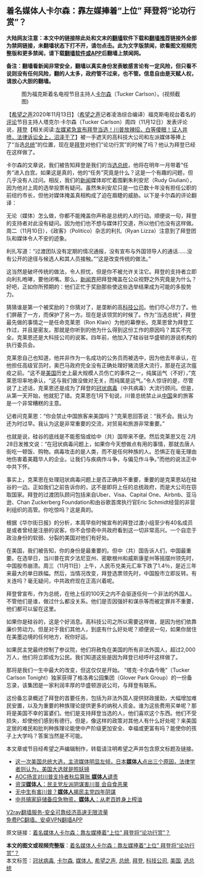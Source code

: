  <h2>着名媒体人卡尔森：靠左媒捧着“上位” 拜登将“论功行赏”？</h2> <p class="notice"><b>大陆网友注意：本文中的链接除此处和文末的<a href="https://github.com/bannedbook/fanqiang" >翻墙</a>软件下载和<a href="https://github.com/killgcd/justmysocks/blob/master/README.md">翻墙推荐</a>链接外全部为禁网链接，未翻墙状态下打不开，请勿点击。此为文字版禁闻，欲看图文视频完整版和更多禁闻，请下载<a href="https://github.com/bannedbook/fanqiang">翻墙软件或APP</a>后翻墙上禁闻网。</p><p>备注：翻墙看新闻非常安全，翻墙以真实身份发表敏感言论有一定风险，但只看不说则没有任何风险，翻的人太多，政府管不过来，也不管。信息自由是天赋人权，请放心大胆的翻墙。</b></p>  <div class="entry"> <figure><figcaption>图为福克斯着名电视节目主持人<a href="https://www.bannedbook.org/bnews/tag/%e5%8d%a1%e5%b0%94%e6%a3%ae/" class="st_tag internal_tag" rel="tag" title="标签 卡尔森 下的日志">卡尔森</a>（Tucker Carlson）。(视频截图)</figcaption></figure> <p>【<span class='wp_keywordlink_affiliate'><a href="https://www.soundofhope.org" title="希望之声" target="_blank">希望之声</a></span>2020年11月13日】（<a href="https://www.bannedbook.org/bnews/tag/%e5%b8%8c%e6%9c%9b%e4%b9%8b%e5%a3%b0/" class="st_tag internal_tag" rel="tag" title="标签 希望之声 下的日志">希望之声</a>记者凌浩综合编译）福克斯电视台着名的<span class='wp_keywordlink_affiliate'><a href="https://www.bannedbook.org/bnews/comments/" title="新闻评论" target="_blank">评论</a></span>节目主持人塔克尔·卡尔森（Tucker Carlson）周四（11月12日）发表评论说，<span class='wp_keywordlink'><a href="https://www.bannedbook.org/bnews/comments/20201018/1415809.html" title="“硬盘门”再爆：拿中共华信10％股的“大人物”正是拜登" target="_blank">拜登</a></span>【相关阅读:<a href='https://www.bannedbook.org/bnews/bannedvideo/20201108/1427782.html' target='_blank'>左媒紧急宣布拜登当选！川普放辣招，白等傻眼！证人井喷，法律诉讼全上，沼泽干了</a>】被一手遮天的高科技大公司和左派媒体等捧上了“当选<a href="https://www.bannedbook.org/bnews/tag/%e6%80%bb%e7%bb%9f/" class="st_tag internal_tag" rel="tag" title="标签 总统 下的日志">总统</a>”的位置，现在是<a href="https://www.bannedbook.org/bnews/tag/%e6%8b%9c%e7%99%bb/" class="st_tag internal_tag" rel="tag" title="标签 拜登 下的日志">拜登</a>对他们“论功行赏”的时候了吗？他认为拜登已经在这样做了。</p> <p>卡尔森的文章说，我们被告知拜登是我们的当<a href="https://www.bannedbook.org/bnews/tag/%E9%80%89%E6%80%BB%E7%BB%9F/" class="st_tag internal_tag" rel="tag" title="标签 选总统 下的日志">选总统</a>，他将在明年一月带着“任务”进入白宫。如果这是真的，他的“任务”究竟是什么？这是一个有趣的问题，但几乎没有人过问。相反，我们的<span class='wp_keywordlink_affiliate'><a href="https://www.bannedbook.org/" title="新闻">新闻</a></span>媒体却忙着围剿朱利安尼（Rudy Giuliani），因为他对上周的选举投票有疑问。虽然朱利安尼只是一位已数十年没有担任公职的前纽约市长，但他对媒体掩盖真相构成了迫在眉睫的威胁。以下是卡尔森的评论翻译：</p> <p>无论（媒体）怎么做，你都不能掩盖你声称是总统的人的行动。顺便说一句，拜登的支持者对此没有疑问。因为他们也不想与媒体打交道，所以他们也没有这样做。周二（11月10日），《政客》（Politico）杂志的利扎（Ryan Lizza）注意到了拜登团队和媒体令人不安的迹象。</p> <p>利扎写道：“过渡团队没有定期的情况通报，没有宣布与外国领导人的通话……没有公开的途径与候选人和其人员接触。”“这是改变传统的做法。”</p>  <p>这当然是破坏传统的做法，令人担忧，但是你不被允许关注它。拜登的支持者立即向利扎咆哮，要他闭嘴。那么，<span class='wp_keywordlink'><a href="https://www.bannedbook.org/forum2/topic805.html" title="新闻与官场的内幕故事：新闻界" target="_blank">新闻界</a></span>把拜登掩盖在公众视野之外究竟是为什么？好吧，正如你所预期的：他们正忙于奖励那些使这些选举结果成为可能的多股势力。</p> <p>猜猜谁是第一个被奖励的？你猜对了，是垄断的高<a href="https://www.bannedbook.org/bnews/tag/%E7%A7%91%E6%8A%80%E5%85%AC%E5%8F%B8/" class="st_tag internal_tag" rel="tag" title="标签 科技公司 下的日志">科技公司</a>。他们尽心尽力了。他们屏蔽了一方，而保护了另一方。现在是该领赏的时候了。作为“当选总统”，拜登最先做的事情之一是任命克莱恩（Ron Klain）为他的幕僚长。克莱恩曾为拜登工作过，并且是密友。那就是你听到的他为什么得到这份工作的原因吗？其实不完全。克莱恩还是大科技公司的说客。四年前，他加入了硅谷驻华盛顿的游说机构的执行委员会。</p> <p>克莱恩自己也知道，他并非作为一名成功的公务员而被选中，因为他去年承认，在他担任高级官员时，奥巴马政府完全没有正确处理好猪流感大流行，那是在这次瘟疫之前。“这不是<a href="https://www.bannedbook.org/bnews/tag/%e7%be%8e%e5%9b%bd/" class="st_tag internal_tag" rel="tag" title="标签 美国 下的日志">美国</a>历史上最大规模人员伤亡的事件之一，纯属运气（不好），”克莱恩坦率地承认，“这与我们做没做对无关，而纯属是运气。”令人惊讶的是，尽管说了上述话，克莱恩还是成为了拜登的<a href="https://www.bannedbook.org/bnews/tag/%e5%86%a0%e7%8a%b6%e7%97%85%e6%af%92/" class="st_tag internal_tag" rel="tag" title="标签 冠状病毒 下的日志">冠状病毒</a>（中共病毒）大流行顾问。但是，从第一天开始，他就犯了错。克莱恩在1月下旬说，川普总统禁止从<span class='wp_keywordlink_affiliate'><a href="https://www.bannedbook.org/" title="中国" target="_blank">中国</a></span>来的旅客是一个非常糟糕的主意。</p> <p>记者问克莱恩：“你会禁止中国旅客来美国吗？”克莱恩回答说：“我不会。我认为还为时过早。我认为这是非常重要的交流，对贸易和旅游非常重要。”</p>  <p>也就是说，硅谷的底线是不能惹恼或给中（共）国带来不便。然后克莱恩又在 2月28日发推文说：“在冠状病毒问题上，如果你今天想做点有用的事情，那就去唐人街吃一顿饭、购物。病毒攻击的是人类，而不是任何种族的人。恐惧正在毫无理由地伤害着美籍华人的企业。让我们与疾病作斗争，与偏见作斗争。”而他的说法正中中共下怀。</p> <p>事实上，克莱恩在处理冠状病毒问题上是否正确并不重要，重要的是克莱恩站在硅谷的一边。正如我们之前告诉你的，这不是即将上任的总统政府，而是大公司在窃取国家。拜登的过渡团队顾问包括来自Uber、Visa、Capital One、Airbnb、亚马逊、Chan Zuckerberg Foundation和由谷歌首席执行官Eric Schmidt经营的非营利组织的高管。你吃惊吗？这是真的。</p> <p>根据《华尔街日报》的分析，本周早些时候宣布的拜登过渡小组至少有40名成员是或者曾经是注册的说客。你不会惊奇中共政府看到这一切非常高兴。一个自恋于政治身份的软弱、分裂的美国对他们有好处。</p> <p>在美国，我们被告知，你的身份是最重要的。但中（共）国告诉人们，中国最重要。在选举日，当川普在宾夕法尼亚州、密歇根州和威斯康星州等摇摆州领先时，中国股市崩溃。周三（11月11日）上午，人民币兑美元汇率下跌了1.4％，是近三年来最大的单日跌幅。然后，当情况改变，拜登选票领先时，中国股市立即反转。有关连吗？毫无疑问，中共政府现在正高兴着呢。</p>  <p>拜登曾宣布，作为总统，在他上任的100天之内不会驱逐任何一个非法的外国人。不管他们是谁，做过什么都没关系。他们是否因强奸和谋杀等而被定罪并不重要，他们都可以留在这里。</p> <p>如果你是硅谷的，这是个好消息。高科技公司之所以需要这样做，是因为他们依靠廉价劳动力。但是对于我们其他人，到底有什么好处呢？顺便说一句，如果你居住在美墨边境的任何地方，祝你好运。</p> <p>如果民主党最终控制了参议院，他们将赦免在美国的所有非法外国人，超过2,000万人，他们将立即成为公民。我们知道这些是因为拜登已经呼吁这样做了。</p> <p>那将是我们一生中最大的改变，但这仅仅是开始。 “塔克·卡尔森今晚”（Tucker Carlson Tonight）独家获得了格洛弗公园集团（Glover Park Group）的一份备忘录，该集团是一家利润丰厚的华盛顿游说公司，与拜登有联系。</p>  <p>这份备忘录概述了拜登的首要任务，包括为非法外国人提供财政援助，大幅增加难民安置，以及为重要的种族理论提供更多的纳税人资金。谁为这些费用买单呢？那将是美国不幸的富婆们。他们是支持拜登当选的人，他们喜欢这个东西。他们不受损失，却使他们感到有德行。但是，像这样的政策对其他人有什么好处呢？来美国定居的难民和批判种族理论能使中产阶级更加安全、幸福或更富有吗？能使你的孩子上大学吗？答案当然是不可能。</p> <p>本文章或节目经希望之声编辑制作，转载请注明希望之声并包含原文标题及链接。</p> <ul class='op-related-articles' title='相关阅读'> <li><a href='https://www.bannedbook.org/bnews/bannedvideo/20201113/1430358.html' target='_blank'>这一次美国总统大选，主流媒体明显左倾，日本<b>媒体人</b>点出三个原因，法律学者则认为，美国大选就是照妖镜</a></li> <li><a href='https://www.bannedbook.org/bnews/comments/20201113/1430179.html' target='_blank'>AOC扬言对川普支持者秋后算账 <b>媒体人</b>谴责</a></li> <li><a href='https://www.bannedbook.org/bnews/comments/20201112/1429726.html' target='_blank'>资深<b>媒体人</b>：民主党左派阴谋害川普 会自食恶果</a></li> <li><a href='https://www.bannedbook.org/bnews/cbnews/20201111/1429444.html' target='_blank'>无中生有害川普？<b>媒体人</b>揭民主党四年阴谋</a></li> <li><a href='https://www.bannedbook.org/bnews/headline/20201106/1426910.html' target='_blank'>中共搞家庭储备应急物资，<b>媒体人</b>：从老百姓身上榨油</a></li> </ul> <p class="texttj"> <a href="https://www.bannedbook.org/forum23/topic22702.html" target="_blank">V2ray翻墙服务-安全可靠经济高速无限流量</a><br/> <a href="https://github.com/bannedbook/fanqiang/wiki/%E7%A6%81%E9%97%BB%E7%BD%91%E5%AE%89%E5%8D%93%E7%BF%BB%E5%A2%99%E6%96%B0%E9%97%BBAPP" target="_blank">免费PC翻墙、安卓VPN翻墙APP</a></p><p>原文链接：<a class="src_link"  href="https://www.soundofhope.org/post/442606" target="_blank">着名媒体人卡尔森：靠左媒捧着“上位” 拜登将“论功行赏”？</a></p><a name='sharetosocial'></a>       <div><b>本文的图文或视频完整版</b>：<a href='https://www.bannedbook.org/bnews/comments/20201114/1430700.html'>着名媒体人卡尔森：靠左媒捧着“上位” 拜登将“论功行赏”？</a></div>  </div><!--END ENTRY--> <div class="postfooter"> <div>本文标签：<a href="https://www.bannedbook.org/bnews/tag/%e5%86%a0%e7%8a%b6%e7%97%85%e6%af%92/" rel="tag">冠状病毒</a>, <a href="https://www.bannedbook.org/bnews/tag/%e5%8d%a1%e5%b0%94%e6%a3%ae/" rel="tag">卡尔森</a>, <a href="https://www.bannedbook.org/bnews/tag/%E5%AA%92%E4%BD%93%E4%BA%BA/" rel="tag">媒体人</a>, <a href="https://www.bannedbook.org/bnews/tag/%e5%b8%8c%e6%9c%9b%e4%b9%8b%e5%a3%b0/" rel="tag">希望之声</a>, <a href="https://www.bannedbook.org/bnews/tag/%e6%80%bb%e7%bb%9f/" rel="tag">总统</a>, <a href="https://www.bannedbook.org/bnews/tag/%e6%8b%9c%e7%99%bb/" rel="tag">拜登</a>, <a href="https://www.bannedbook.org/bnews/tag/%E7%A7%91%E6%8A%80%E5%85%AC%E5%8F%B8/" rel="tag">科技公司</a>, <a href="https://www.bannedbook.org/bnews/tag/%e7%be%8e%e5%9b%bd/" rel="tag">美国</a>, <a href="https://www.bannedbook.org/bnews/tag/%E9%80%89%E6%80%BB%E7%BB%9F/" rel="tag">选总统</a></div>  </div><!--END POSTFOOTER--> 
